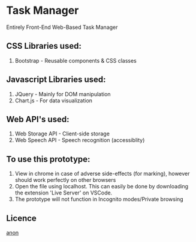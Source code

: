 # Task Manager

Entirely Front-End Web-Based Task Manager

## CSS Libraries used:
1. Bootstrap - Reusable components & CSS classes

## Javascript Libraries used:
1. JQuery - Mainly for DOM manipulation
2. Chart.js - For data visualization

## Web API's used:
1. Web Storage API - Client-side storage
2. Web Speech API - Speech recognition (accessiblity)

## To use this prototype:
1. View in chrome in case of adverse side-effects (for marking), however should work perfectly on other browsers
2. Open the file using localhost. This can easily be done by downloading the extension 'Live Server' on VSCode.
3. The prototype will not function in Incognito modes/Private browsing


## Licence
[anon](https://anon.com)
